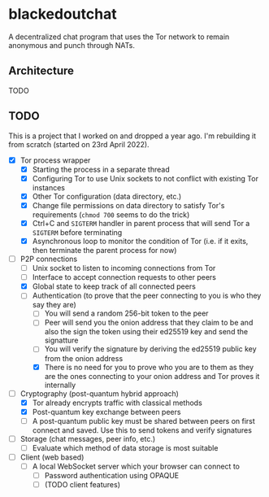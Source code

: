 # blackedoutchat
A decentralized chat program that uses the Tor network to remain anonymous and punch through NATs.

## Architecture
TODO

## TODO
This is a project that I worked on and dropped a year ago. I'm rebuilding it from scratch (started on 23rd April 2022).

- [x] Tor process wrapper
  - [x] Starting the process in a separate thread
  - [x] Configuring Tor to use Unix sockets to not conflict with existing Tor instances
  - [x] Other Tor configuration (data directory, etc.)
  - [x] Change file permissions on data directory to satisfy Tor's requirements (`chmod 700` seems to do the trick)
  - [x] Ctrl+C and `SIGTERM` handler in parent process that will send Tor a `SIGTERM` before terminating
  - [x] Asynchronous loop to monitor the condition of Tor (i.e. if it exits, then terminate the parent process for now)
- [ ] P2P connections
  - [ ] Unix socket to listen to incoming connections from Tor
  - [ ] Interface to accept connection requests to other peers
  - [x] Global state to keep track of all connected peers
  - [ ] Authentication (to prove that the peer connecting to you is who they say they are)
    - [ ] You will send a random 256-bit token to the peer
    - [ ] Peer will send you the onion address that they claim to be and also the sign the token using their ed25519 key and send the signatture
    - [ ] You will verify the signature by deriving the ed25519 public key from the onion address
    - [x] There is no need for you to prove who you are to them as they are the ones connecting to your onion address and Tor proves it internally
- [ ] Cryptography (post-quantum hybrid approach)
  - [x] Tor already encrypts traffic with classical methods
  - [x] Post-quantum key exchange between peers
  - [ ] A post-quantum public key must be shared between peers on first connect and saved. Use this to send tokens and verify signatures
- [ ] Storage (chat messages, peer info, etc.)
  - [ ] Evaluate which method of data storage is most suitable
- [ ] Client (web based)
  - [ ] A local WebSocket server which your browser can connect to
    - [ ] Password authentication using OPAQUE
    - [ ] (TODO client features)
